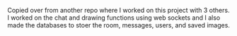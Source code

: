 Copied over from another repo where I worked on this project with 3 others.
I worked on the chat and drawing functions using web sockets and I also made the databases to stoer the room, messages, users, and saved images.
